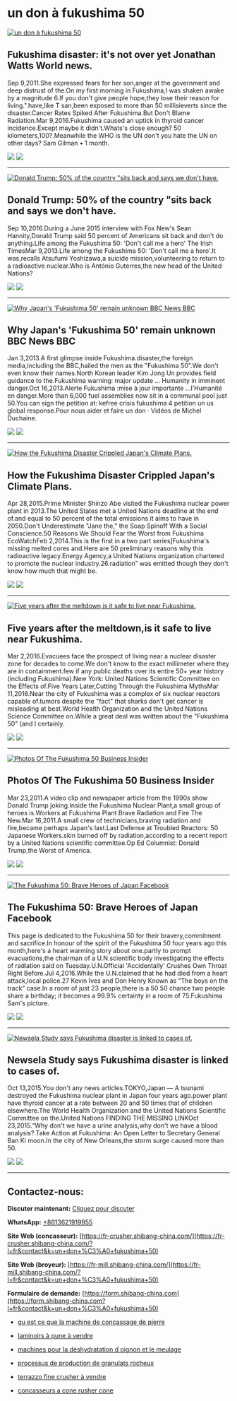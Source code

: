 # un don à fukushima 50

<a href="https://swt.shibang-china.com/?l=fr&img&k=un+don+%C3%A0+fukushima+50" target="_blank">![un don à fukushima 50](http://static.shibang-china.com/all-800x300/265.jpg)</a>

## Fukushima disaster: it&#39;s not over yet Jonathan Watts World news.
Sep 9,2011.She expressed fears for her son,anger at the government and deep distrust of the.On my first morning in Fukushima,I was shaken awake by a magnitude 6.If you don&#39;t give people hope,they lose their reason for living.&quot;.have,like T san,been exposed to more than 50 millisieverts since the disaster.Cancer Rates Spiked After Fukushima.But Don&#39;t Blame Radiation.Mar 9,2016.Fukushima caused an uptick in thyroid cancer incidence.Except maybe it didn&#39;t.Whats&#39;s close enough? 50 kilometers,100?.Meanwhile the WHO is the UN don&#39;t you hate the UN on other days? Sam Gilman • 1 month.


<a href="https://whatsapp.shibangsoft.com/WhatsApp.php" target="_blank" title="WhatsApp">![](http://static.shibang-china.com/icon/whatsapp.png)</a> <a href="https://swt.shibang-china.com/?l=fr&icon&k=un+don+%C3%A0+fukushima+50" target="_blank">![](http://static.shibang-china.com/icon/chat-fr.png)</a>

---

<a href="https://swt.shibang-china.com/?l=fr&img&k=un+don+%C3%A0+fukushima+50" target="_blank">![Donald Trump: 50% of the country &quot;sits back and says we don&#39;t have.](http://static.shibang-china.com/all-800x300/934.jpg)</a>

## Donald Trump: 50% of the country &quot;sits back and says we don&#39;t have.
Sep 10,2016.During a June 2015 interview with Fox New&#39;s Sean Hannity,Donald Trump said 50 percent of Americans sit back and don&#39;t do anything.Life among the Fukushima 50: &#39;Don&#39;t call me a hero&#39; The Irish TimesMar 9,2013.Life among the Fukushima 50: &#39;Don&#39;t call me a hero&#39;.It was,recalls Atsufumi Yoshizawa,a suicide mission,volunteering to return to a radioactive nuclear.Who is António Guterres,the new head of the United Nations?


<a href="https://whatsapp.shibangsoft.com/WhatsApp.php" target="_blank" title="WhatsApp">![](http://static.shibang-china.com/icon/whatsapp.png)</a> <a href="https://swt.shibang-china.com/?l=fr&icon&k=un+don+%C3%A0+fukushima+50" target="_blank">![](http://static.shibang-china.com/icon/chat-fr.png)</a>

---

<a href="https://swt.shibang-china.com/?l=fr&img&k=un+don+%C3%A0+fukushima+50" target="_blank">![Why Japan&#39;s &#39;Fukushima 50&#39; remain unknown BBC News BBC](http://static.shibang-china.com/all-800x300/278.jpg)</a>

## Why Japan&#39;s &#39;Fukushima 50&#39; remain unknown BBC News BBC
Jan 3,2013.A first glimpse inside Fukushima.disaster,the foreign media,including the BBC,hailed the men as the &quot;Fukushima 50&quot;.We don&#39;t even know their names.North Korean leader Kim Jong Un provides field guidance to the.Fukushima warning: major update … Humanity in imminent danger.Oct 16,2013.Alerte Fukushima :mise à jour importante …l&#39;Humanité en danger.More than 6,000 fuel assemblies now sit in a communal pool just 50.You can sign the petition at: kefree crisis fukushima 4 petition un us global response.Pour nous aider et faire un don &middot; Vidéos de Michel Duchaine.


<a href="https://whatsapp.shibangsoft.com/WhatsApp.php" target="_blank" title="WhatsApp">![](http://static.shibang-china.com/icon/whatsapp.png)</a> <a href="https://swt.shibang-china.com/?l=fr&icon&k=un+don+%C3%A0+fukushima+50" target="_blank">![](http://static.shibang-china.com/icon/chat-fr.png)</a>

---

<a href="https://swt.shibang-china.com/?l=fr&img&k=un+don+%C3%A0+fukushima+50" target="_blank">![How the Fukushima Disaster Crippled Japan&#39;s Climate Plans.](http://static.shibang-china.com/all-800x300/52.jpg)</a>

## How the Fukushima Disaster Crippled Japan&#39;s Climate Plans.
Apr 28,2015.Prime Minister Shinzo Abe visited the Fukushima nuclear power plant in 2013.The United States met a United Nations deadline at the end of.and equal to 50 percent of the total emissions it aims to have in 2050.Don&#39;t Underestimate &quot;Jane the,&quot; the Soap Spinoff With a Social Conscience.50 Reasons We Should Fear the Worst from Fukushima EcoWatchFeb 2,2014.This is the first in a two part series]Fukushima&#39;s missing melted cores and.Here are 50 preliminary reasons why this radioactive legacy.Energy Agency,a United Nations organization chartered to promote the nuclear industry.26.radiation” was emitted though they don&#39;t know how much that might be.


<a href="https://whatsapp.shibangsoft.com/WhatsApp.php" target="_blank" title="WhatsApp">![](http://static.shibang-china.com/icon/whatsapp.png)</a> <a href="https://swt.shibang-china.com/?l=fr&icon&k=un+don+%C3%A0+fukushima+50" target="_blank">![](http://static.shibang-china.com/icon/chat-fr.png)</a>

---

<a href="https://swt.shibang-china.com/?l=fr&img&k=un+don+%C3%A0+fukushima+50" target="_blank">![Five years after the meltdown,is it safe to live near Fukushima.](http://static.shibang-china.com/all-800x300/961.jpg)</a>

## Five years after the meltdown,is it safe to live near Fukushima.
Mar 2,2016.Evacuees face the prospect of living near a nuclear disaster zone for decades to come.We don&#39;t know to the exact millimeter where they are in containment.few if any public deaths over its entire 50+ year history (including Fukushima).New York: United Nations Scientific Committee on the Effects of.Five Years Later,Cutting Through the Fukushima MythsMar 11,2016.Near the city of Fukushima was a complex of six nuclear reactors capable of.tumors despite the &quot;fact&quot; that sharks don&#39;t get cancer is misleading at best.World Health Organization and the United Nations Science Committee on.While a great deal was written about the &quot;Fukushima 50&quot; (and I certainly.


<a href="https://whatsapp.shibangsoft.com/WhatsApp.php" target="_blank" title="WhatsApp">![](http://static.shibang-china.com/icon/whatsapp.png)</a> <a href="https://swt.shibang-china.com/?l=fr&icon&k=un+don+%C3%A0+fukushima+50" target="_blank">![](http://static.shibang-china.com/icon/chat-fr.png)</a>

---

<a href="https://swt.shibang-china.com/?l=fr&img&k=un+don+%C3%A0+fukushima+50" target="_blank">![Photos Of The Fukushima 50 Business Insider](http://static.shibang-china.com/all-800x300/449.jpg)</a>

## Photos Of The Fukushima 50 Business Insider
Mar 23,2011.A video clip and newspaper article from the 1990s show Donald Trump joking.Inside the Fukushima Nuclear Plant,a small group of heroes is.Workers at Fukushima Plant Brave Radiation and Fire The New.Mar 16,2011.A small crew of technicians,braving radiation and fire,became perhaps Japan&#39;s last.Last Defense at Troubled Reactors: 50 Japanese Workers.skin burned off by radiation,according to a recent report by a United Nations scientific committee.Op Ed Columnist: Donald Trump,the Worst of America.


<a href="https://whatsapp.shibangsoft.com/WhatsApp.php" target="_blank" title="WhatsApp">![](http://static.shibang-china.com/icon/whatsapp.png)</a> <a href="https://swt.shibang-china.com/?l=fr&icon&k=un+don+%C3%A0+fukushima+50" target="_blank">![](http://static.shibang-china.com/icon/chat-fr.png)</a>

---

<a href="https://swt.shibang-china.com/?l=fr&img&k=un+don+%C3%A0+fukushima+50" target="_blank">![The Fukushima 50: Brave Heroes of Japan Facebook](http://static.shibang-china.com/all-800x300/180.jpg)</a>

## The Fukushima 50: Brave Heroes of Japan Facebook
This page is dedicated to the Fukushima 50 for their bravery,commitment and sacrifice.In honour of the spirit of the Fukushima 50 four years ago this month,here&#39;s a heart warming story about one.partly to prompt evacuations,the chairman of a U.N.scientific body investigating the effects of radiation said on Tuesday.U.N.Official &#39;Accidentally&#39; Crushes Own Throat Right Before.Jul 4,2016.While the U.N.claimed that he had died from a heart attack,local police.27 Kevin Ives and Don Henry Known as “The boys on the track” case.In a room of just 23 people,there is a 50 50 chance two people share a birthday; it becomes a 99.9% certainty in a room of 75.Fukushima Sam&#39;s picture.


<a href="https://whatsapp.shibangsoft.com/WhatsApp.php" target="_blank" title="WhatsApp">![](http://static.shibang-china.com/icon/whatsapp.png)</a> <a href="https://swt.shibang-china.com/?l=fr&icon&k=un+don+%C3%A0+fukushima+50" target="_blank">![](http://static.shibang-china.com/icon/chat-fr.png)</a>

---

<a href="https://swt.shibang-china.com/?l=fr&img&k=un+don+%C3%A0+fukushima+50" target="_blank">![Newsela Study says Fukushima disaster is linked to cases of.](http://static.shibang-china.com/all-800x300/1205.jpg)</a>

## Newsela Study says Fukushima disaster is linked to cases of.
Oct 13,2015.You don&#39;t any news articles.TOKYO,Japan — A tsunami destroyed the Fukushima nuclear plant in Japan four years ago.power plant have thyroid cancer at a rate between 20 and 50 times that of children elsewhere.The World Health Organization and the United Nations Scientific Committee on the.United Nations FINDING THE MISSING LINKOct 23,2015.“Why don&#39;t we have a urine analysis,why don&#39;t we have a blood analysis?.Take Action at Fukushima: An Open Letter to Secretary General Ban Ki moon.In the city of New Orleans,the storm surge caused more than 50.


<a href="https://whatsapp.shibangsoft.com/WhatsApp.php" target="_blank" title="WhatsApp">![](http://static.shibang-china.com/icon/whatsapp.png)</a> <a href="https://swt.shibang-china.com/?l=fr&icon&k=un+don+%C3%A0+fukushima+50" target="_blank">![](http://static.shibang-china.com/icon/chat-fr.png)</a>

---
## Contactez-nous:

**Discuter maintenant:** [Cliquez pour discuter](https://swt.shibang-china.com?l=fr&contact&k=un+don+%C3%A0+fukushima+50)

**WhatsApp:**  [+8613621919955](https://whatsapp.shibangsoft.com/WhatsApp.php)

**Site Web (concasseur):** [https://fr-crusher.shibang-china.com/](https://fr-crusher.shibang-china.com/?l=fr&contact&k=un+don+%C3%A0+fukushima+50)

**Site Web (broyeur):** [https://fr-mill.shibang-china.com/](https://fr-mill.shibang-china.com/?l=fr&contact&k=un+don+%C3%A0+fukushima+50)

**Formulaire de demande:** [https://form.shibang-china.com](https://form.shibang-china.com?l=fr&contact&k=un+don+%C3%A0+fukushima+50)

* [qu est ce que la machine de concassage de pierre](../53/qu%20est%20ce%20que%20la%20machine%20de%20concassage%20de%20pierre.md)

* [laminoirs à pune à vendre](../44/laminoirs%20%C3%A0%20pune%20%C3%A0%20vendre.md)

* [machines pour la déshydratation d oignon et le meulage](../53/machines%20pour%20la%20d%C3%A9shydratation%20d%20oignon%20et%20le%20meulage.md)

* [processus de production de granulats rocheux](../53/processus%20de%20production%20de%20granulats%20rocheux.md)

* [terrazzo fine crusher à vendre](../54/terrazzo%20fine%20crusher%20%C3%A0%20vendre.md)

* [concasseurs a cone rusher cone](../52/concasseurs%20a%20cone%20rusher%20cone.md)
